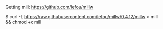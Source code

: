 Getting mill: https://github.com/lefou/millw

$ curl -L https://raw.githubusercontent.com/lefou/millw/0.4.12/millw > mill && chmod +x mill
